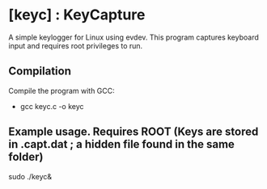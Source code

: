 # [keyc] : KeyCapture

A simple keylogger for Linux using evdev. This program captures keyboard input and requires root privileges to run.

## Compilation
Compile the program with GCC:

- gcc keyc.c -o keyc 

## Example usage. Requires ROOT (Keys are stored in .capt.dat ; a hidden file found in the same folder)
sudo ./keyc&

